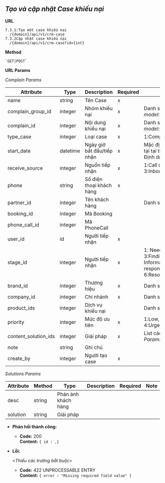 ***Tạo và cập nhật Case khiếu nại***
----
 **URL**
    
    7.3.1:Tạo một case khiếu nại
      /{domain}/api/v1/crm-case
    7.3.2Cập nhật case khiếu nại 
      /{domain}/api/v1/crm-case?id={int}
 **Method**

    `GET|POST`
 **URL Params**
  
  *Complain Params*
  
  | Attribute| Type  | Description  |  Required | Note |
  |---|---|---|---|---|
  | name | string  | Tên Case | x  |
  | complain_group_id| integer  | Nhóm khiếu nại | x  | Danh sách nhóm khiếu nại  _model:crm.complain.group_ |
  | complain_id| integer  | Nội dung khiếu nại | x  | Danh sách khiếu nại  _model:crm.complain_ |
  | type_case| integer  | Loại case | x  | 1:Complain, 2:Warning |
  | start_date| datetime  | Ngày giờ bắt đầu/tiếp nhận | x  | Mặc định là thời gian hiện tại tại thời điểm tạo case. Định dạng _Y-M-D H:M:S_ |
  | receive_source| integer  | Nguồn tiếp nhận | x  | 1:Call center, 2:Email, 3:Inbox, 4:Directly |
  | phone| string  | Số điện thoại khách hàng | x  |
  | partner_id| integer  | Tên khách hàng |   | Danh sách khách hàng |
  | booking_id| integer  | Mã Booking |   |
  | phone_call_id| integer  | Mã PhoneCall |   |
  | user_id| id  | Người tiếp nhận | x  |   |
  | stage_id| integer  | Người tiếp nhận | x  | 1: Need, 2: Processing, 3:Finding more Information, 4:Waiting response, 5:Need to track, 6:Resolved, 7:Complete  |
  | brand_id| integer  | Thương hiệu | x  | Danh sách Thương hiệu |
  | company_id| integer  | Chi nhánh | x  | Danh sách Chi nhánh |
  | product_ids| integer  | Dịch vụ khiếu nại |   | Danh sách dịch vụ |
  | priority| integer  | Mức độ ưu tiên | x  | 1:Low, 2:Normal, 3:High, 4:Urgent |
  | content_solution_ids| integer  | Giải pháp | x  | List các nội dung: _Solution Params_ |
  | note| string  | Ghi chú |   |  |
  | create_by| integer  | Người tạo case | x  |  |


  *Solutions Params*
  
  | Attribute  | Method  | Type  | Description  |  Required | Note |
  |---|---|---|---|---|---|
  | desc| string  | Phản ánh khách hàng |   |  |
  | solution| string  | Giải pháp |   |  |

* **Phản hồi thành công:**

  * **Code:** 200 <br />
    **Content:** `{ id : ,}`
 
* **Lỗi:**
    
  <_Thiếu các trường bắt buộc_>

  * **Code:** 422 UNPROCESSABLE ENTRY <br />
    **Content:** `{ error : "Missing required field value" }`
